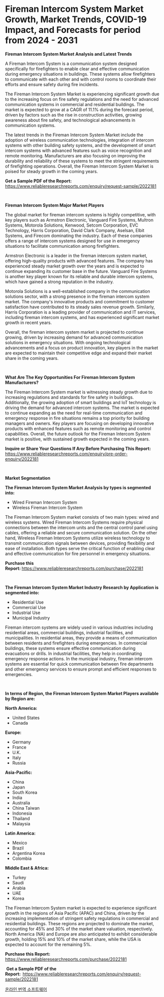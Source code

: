 <p><h1>Fireman Intercom System Market Growth, Market Trends, COVID-19 Impact, and Forecasts for period from 2024 - 2031</h1></p><p><strong>Fireman Intercom System Market Analysis and Latest Trends</strong></p>
<p><p>A Fireman Intercom System is a communication system designed specifically for firefighters to enable clear and effective communication during emergency situations in buildings. These systems allow firefighters to communicate with each other and with control rooms to coordinate their efforts and ensure safety during fire incidents.</p><p>The Fireman Intercom System Market is experiencing significant growth due to the increasing focus on fire safety regulations and the need for advanced communication systems in commercial and residential buildings. The market is expected to grow at a CAGR of 11.1% during the forecast period, driven by factors such as the rise in construction activities, growing awareness about fire safety, and technological advancements in communication systems.</p><p>The latest trends in the Fireman Intercom System Market include the adoption of wireless communication technologies, integration of intercom systems with other building safety systems, and the development of smart intercom systems with advanced features such as voice recognition and remote monitoring. Manufacturers are also focusing on improving the durability and reliability of these systems to meet the stringent requirements of firefighting operations. Overall, the Fireman Intercom System Market is poised for steady growth in the coming years.</p></p>
<p><strong>Get a Sample PDF of the Report:&nbsp;</strong> <a href="https://www.reliableresearchreports.com/enquiry/request-sample/2022181">https://www.reliableresearchreports.com/enquiry/request-sample/2022181</a></p>
<p>&nbsp;</p>
<p><strong>Fireman Intercom System Major Market Players</strong></p>
<p><p>The global market for fireman intercom systems is highly competitive, with key players such as Armstron Electronic, Vanguard Fire Systems, Multron Systems, Motorola Solutions, Kenwood, Setcom Corporation, EVC Technology, Harris Corporation, David Clark Company, Aselsan, Elbit Systems, and Firecom dominating the industry. Each of these companies offers a range of intercom systems designed for use in emergency situations to facilitate communication among firefighters.</p><p>Armstron Electronic is a leader in the fireman intercom system market, offering high-quality products with advanced features. The company has experienced steady market growth over the years and is expected to continue expanding its customer base in the future. Vanguard Fire Systems is another key player known for its reliable and durable intercom systems, which have gained a strong reputation in the industry.</p><p>Motorola Solutions is a well-established company in the communication solutions sector, with a strong presence in the fireman intercom system market. The company's innovative products and commitment to customer satisfaction have contributed to its steady sales revenue growth. Similarly, Harris Corporation is a leading provider of communication and IT services, including fireman intercom systems, and has experienced significant market growth in recent years.</p><p>Overall, the fireman intercom system market is projected to continue growing, driven by increasing demand for advanced communication solutions in emergency situations. With ongoing technological advancements and a focus on product innovation, key players in the market are expected to maintain their competitive edge and expand their market share in the coming years.</p></p>
<p>&nbsp;</p>
<p><strong>What Are The Key Opportunities For Fireman Intercom System Manufacturers?</strong></p>
<p><p>The Fireman Intercom System market is witnessing steady growth due to increasing regulations and standards for fire safety in buildings. Additionally, the growing adoption of smart buildings and IoT technology is driving the demand for advanced intercom systems. The market is expected to continue expanding as the need for real-time communication and emergency response in fire situations remains a top priority for building managers and owners. Key players are focusing on developing innovative products with enhanced features such as remote monitoring and control capabilities. Overall, the future outlook for the Fireman Intercom System market is positive, with sustained growth expected in the coming years.</p></p>
<p><strong>Inquire or Share Your Questions If Any Before Purchasing This Report:</strong> <a href="https://www.reliableresearchreports.com/enquiry/pre-order-enquiry/2022181">https://www.reliableresearchreports.com/enquiry/pre-order-enquiry/2022181</a></p>
<p>&nbsp;</p>
<p><strong>Market Segmentation</strong></p>
<p><strong>The Fireman Intercom System Market Analysis by types is segmented into:</strong></p>
<p><ul><li>Wired Fireman Intercom System</li><li>Wireless Fireman Intercom System</li></ul></p>
<p><p>The Fireman Intercom System market consists of two main types: wired and wireless systems. Wired Fireman Intercom Systems require physical connections between the intercom units and the central control panel using cables, offering a reliable and secure communication solution. On the other hand, Wireless Fireman Intercom Systems utilize wireless technology to transmit communication signals between devices, providing flexibility and ease of installation. Both types serve the critical function of enabling clear and effective communication for fire personnel in emergency situations.</p></p>
<p><strong>Purchase this Report:&nbsp;</strong><a href="https://www.reliableresearchreports.com/purchase/2022181">https://www.reliableresearchreports.com/purchase/2022181</a></p>
<p>&nbsp;</p>
<p><strong>The Fireman Intercom System Market Industry Research by Application is segmented into:</strong></p>
<p><ul><li>Residential Use</li><li>Commercial Use</li><li>Industrial Use</li><li>Municipal Industry</li></ul></p>
<p><p>Fireman intercom systems are widely used in various industries including residential areas, commercial buildings, industrial facilities, and municipalities. In residential areas, they provide a means of communication between residents and firefighters during emergencies. In commercial buildings, these systems ensure effective communication during evacuations or drills. In industrial facilities, they help in coordinating emergency response actions. In the municipal industry, fireman intercom systems are essential for quick communication between fire departments and other emergency services to ensure prompt and efficient responses to emergencies.</p></p>
<p>&nbsp;</p>
<p><strong>In terms of Region, the Fireman Intercom System Market Players available by Region are:</strong></p>
<p>
    <p> <strong> North America: </strong>
        <ul>
            <li>United States</li>
            <li>Canada</li>
        </ul>
        </p> 
    <p> <strong> Europe: </strong>
        <ul>
            <li>Germany</li>
            <li>France</li>
            <li>U.K.</li>
            <li>Italy</li>
            <li>Russia</li>
        </ul>
        </p> 
    <p> <strong> Asia-Pacific: </strong>
        <ul>
            <li>China</li>
            <li>Japan</li>
            <li>South Korea</li>
            <li>India</li>
            <li>Australia</li>
            <li>China Taiwan</li>
            <li>Indonesia</li>
            <li>Thailand</li>
            <li>Malaysia</li>
        </ul>
        </p> 
    <p> <strong> Latin America: </strong>
        <ul>
            <li>Mexico</li>
            <li>Brazil</li>
            <li>Argentina Korea</li>
            <li>Colombia</li>
        </ul>
        </p> 
    <p> <strong> Middle East & Africa: </strong>
        <ul>
            <li>Turkey</li>
            <li>Saudi</li>
            <li>Arabia</li>
            <li>UAE</li>
            <li>Korea</li>
        </ul>
    </p>
    </p>
<p><p>The Fireman Intercom System market is expected to experience significant growth in the regions of Asia Pacific (APAC) and China, driven by the increasing implementation of stringent safety regulations in commercial and residential buildings. These regions are projected to dominate the market, accounting for 45% and 30% of the market share valuation, respectively. North America (NA) and Europe are also anticipated to exhibit considerable growth, holding 15% and 10% of the market share, while the USA is expected to account for the remaining 5%.</p></p>
<p><strong>Purchase this Report: </strong><a href="https://www.reliableresearchreports.com/purchase/2022181">https://www.reliableresearchreports.com/purchase/2022181</a></p>
<p>&nbsp;<strong>Get a Sample PDF of the Report:&nbsp;&nbsp;</strong><a href="https://www.reliableresearchreports.com/enquiry/request-sample/2022181">https://www.reliableresearchreports.com/enquiry/request-sample/2022181</a></p>
<p><strong></strong></p>
<p><p><a href="https://medium.com/@emmettsaynford43546/%EC%98%A8%EB%9D%BC%EC%9D%B8-%EB%B2%88%EC%97%AD-%EC%86%8C%ED%94%84%ED%8A%B8%EC%9B%A8%EC%96%B4-%EC%8B%9C%EC%9E%A5-2031%EB%85%84%EA%B9%8C%EC%A7%80%EC%9D%98-%ED%8A%B8%EB%A0%8C%EB%93%9C-%EC%98%88%EC%B8%A1-%EB%B0%8F-%EA%B2%BD%EC%9F%81-%EB%B6%84%EC%84%9D-395b5fea84db">온라인 번역 소프트웨어</a></p></p>